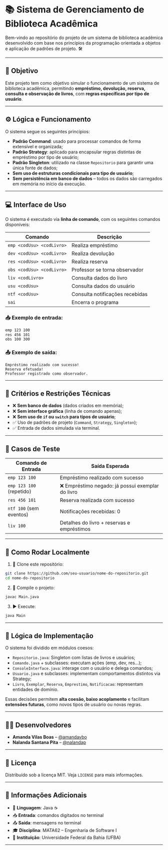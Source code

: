 
# 📚 Sistema de Gerenciamento de Biblioteca Acadêmica

Bem-vindo ao repositório do projeto de um sistema de biblioteca acadêmica desenvolvido com base nos princípios da programação orientada a objetos e aplicação de padrões de projeto. 🛠️

---

## 🎯 Objetivo

Este projeto tem como objetivo simular o funcionamento de um sistema de biblioteca acadêmica, permitindo **empréstimo, devolução, reserva, consulta e observação de livros**, com **regras específicas por tipo de usuário**.

---

## ⚙️ Lógica e Funcionamento

O sistema segue os seguintes princípios:

- **Padrão Command**: usado para processar comandos de forma extensível e organizada;
- **Padrão Strategy**: aplicado para encapsular regras distintas de empréstimo por tipo de usuário;
- **Padrão Singleton**: utilizado na classe `Repositorio` para garantir uma única fonte de dados;
- **Sem uso de estruturas condicionais para tipo de usuário**;
- **Sem persistência em banco de dados** – todos os dados são carregados em memória no início da execução.

---

## 💻 Interface de Uso

O sistema é executado via **linha de comando**, com os seguintes comandos disponíveis:

| Comando | Descrição |
|--------|-----------|
| `emp <codUsu> <codLivro>` | Realiza empréstimo |
| `dev <codUsu> <codLivro>` | Realiza devolução |
| `res <codUsu> <codLivro>` | Realiza reserva |
| `obs <codUsu> <codLivro>` | Professor se torna observador |
| `liv <codLivro>` | Consulta dados do livro |
| `usu <codUsu>` | Consulta dados do usuário |
| `ntf <codUsu>` | Consulta notificações recebidas |
| `sai` | Encerra o programa |

### 📥 Exemplo de entrada:
```bash
emp 123 100
res 456 101
obs 100 300
```

### 📤 Exemplo de saída:
```text
Empréstimo realizado com sucesso!
Reserva efetuada!
Professor registrado como observador.
```

---

## 📏 Critérios e Restrições Técnicas

- ❌ **Sem banco de dados** (dados criados em memória);
- ❌ **Sem interface gráfica** (linha de comando apenas);
- ❌ **Sem uso de `if` ou `switch` para tipos de usuário**;
- ✅ Uso de padrões de projeto (`Command`, `Strategy`, `Singleton`);
- ✅ Entrada de dados simulada via terminal.

---

## 🧪 Casos de Teste

| Comando de Entrada         | Saída Esperada |
|---------------------------|----------------|
| `emp 123 100`             | Empréstimo realizado com sucesso |
| `emp 123 100` (repetido)  | ❌ Empréstimo negado: já possui exemplar do livro |
| `res 456 101`             | Reserva realizada com sucesso |
| `ntf 100` (sem eventos)   | Notificações recebidas: 0 |
| `liv 100`                 | Detalhes do livro + reservas e empréstimos |

---

## 🚀 Como Rodar Localmente

1. 🔁 Clone este repositório:
```bash
git clone https://github.com/seu-usuario/nome-do-repositorio.git
cd nome-do-repositorio
```

2. 🧰 Compile o projeto:
```bash
javac Main.java
```

3. ▶️ Execute:
```bash
java Main
```

---

## 🧠 Lógica de Implementação

O sistema foi dividido em módulos coesos:

- `Repositorio.java`: Singleton com listas de livros e usuários;
- `Comando.java` + subclasses: executam ações (emp, dev, res...);
- `ConsoleInterface.java`: interage com o usuário e delega comandos;
- `Usuario.java` e subclasses: implementam comportamentos distintos via Strategy;
- `Livro`, `Exemplar`, `Reserva`, `Emprestimo`, `Notificacao`: representam entidades de domínio.

Essas decisões permitem **alta coesão, baixo acoplamento** e facilitam **extensões futuras**, como novos tipos de usuário ou novas regras.

---

## 👨‍💻 Desenvolvedores

- **Amanda Vilas Boas** – [@amandavbo](https://github.com/amandavbo)  
- **Nalanda Santana Pita** – [@nalandap](https://github.com/nalandap)

---

## 📄 Licença

Distribuído sob a licença MIT. Veja `LICENSE` para mais informações.

---

## 🏫 Informações Adicionais

- 📘 **Linguagem**: Java ☕
- 📥 **Entrada**: comandos digitados no terminal
- 📤 **Saída**: mensagens no terminal
- 🎓 **Disciplina**: MATA62 – Engenharia de Software I
- 🏫 **Instituição**: Universidade Federal da Bahia (UFBA)

---

